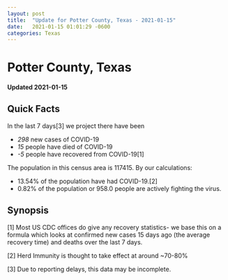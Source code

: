 ```yaml
---
layout: post
title:  "Update for Potter County, Texas - 2021-01-15"
date:   2021-01-15 01:01:29 -0600
categories: Texas
---
```


# Potter County, Texas
#### Updated 2021-01-15

## Quick Facts

In the last 7 days[3] we project there have been
- *298* new cases of COVID-19
- *15* people have died of COVID-19
- *-5* people have recovered from COVID-19[1]

The population in this census area is 117415. By our calculations:
- 13.54% of the population have had COVID-19.[2]
- 0.82% of the population or 958.0 people are actively fighting the virus.

## Synopsis




[1] Most US CDC offices do give any recovery statistics- we base this on a formula which looks at confirmed new cases
15 days ago (the average recovery time) and deaths over the last 7 days.

[2] Herd Immunity is thought to take effect at around ~70-80%

[3] Due to reporting delays, this data may be incomplete.
 
    